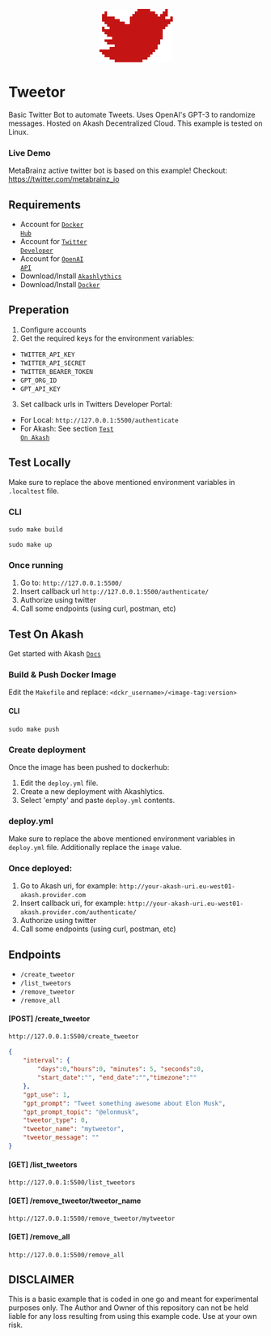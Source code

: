 <p align="center">
  <img src="./app/static/tweetor.png">
</p>

# Tweetor
Basic Twitter Bot to automate Tweets. Uses OpenAI's GPT-3 to randomize messages. Hosted on Akash Decentralized Cloud.
This example is tested on Linux.

### Live Demo
MetaBrainz active twitter bot is based on this example! Checkout: https://twitter.com/metabrainz_io

## Requirements
 -  Account for <code><a href="https://hub.docker.com/">Docker Hub</a></code>
 -  Account for <code><a href="https://developer.twitter.com">Twitter Developer</a></code>
 -  Account for <code><a href="https://openai.com/api/">OpenAI API</a></code>
 -  Download/Install <code><a href="https://www.akashlytics.com/deploy">Akashlythics</a></code>
 -  Download/Install <code><a href="https://docs.docker.com/get-docker/">Docker</a></code>

## Preperation
1. Configure accounts
2. Get the required keys for the environment variables:
- `TWITTER_API_KEY`
- `TWITTER_API_SECRET`
- `TWITTER_BEARER_TOKEN`
- `GPT_ORG_ID`
- `GPT_API_KEY`
3. Set callback urls in Twitters Developer Portal:
-  For Local: `http://127.0.0.1:5500/authenticate`
-  For Akash: See section <code><a href="https://github.com/unameit10000000/testsite/edit/main/README.md#test-on-akash">Test On Akash</a></code>
## Test Locally
Make sure to replace the above mentioned environment variables in `.localtest` file.
### CLI
```
sudo make build
```
```
sudo make up
```
### Once running
1. Go to: `http://127.0.0.1:5500/`
2. Insert callback url `http://127.0.0.1:5500/authenticate/`
3. Authorize using twitter
4. Call some endpoints (using curl, postman, etc)
## Test On Akash
Get started with Akash <code><a href="https://docs.akash.network/">Docs</a></code> 
### Build & Push Docker Image
Edit the `Makefile` and replace: `<dckr_username>/<image-tag:version>`
#### CLI
```
sudo make push
```
### Create deployment
Once the image has been pushed to dockerhub:
1. Edit the `deploy.yml` file.
2. Create a new deployment with Akashlytics. 
3. Select 'empty' and paste `deploy.yml` contents.
### deploy.yml
Make sure to replace the above mentioned environment variables in `deploy.yml` file.
Additionally replace the `image` value.
### Once deployed:
1. Go to Akash uri, for example: `http://your-akash-uri.eu-west01-akash.provider.com`
2. Insert callback uri, for example: `http://your-akash-uri.eu-west01-akash.provider.com/authenticate/`
3. Authorize using twitter
4. Call some endpoints (using curl, postman, etc)

## Endpoints
- `/create_tweetor`
- `/list_tweetors`
- `/remove_tweetor`
- `/remove_all`
#### [POST] /create_tweetor
```
http://127.0.0.1:5500/create_tweetor
```
```json
{
    "interval": {
        "days":0,"hours":0, "minutes": 5, "seconds":0,
        "start_date":"", "end_date":"","timezone":""
    },
    "gpt_use": 1,
    "gpt_prompt": "Tweet something awesome about Elon Musk",
    "gpt_prompt_topic": "@elonmusk",
    "tweetor_type": 0,    
    "tweetor_name": "mytweetor",
    "tweetor_message": ""
}
```
#### [GET] /list_tweetors
```
http://127.0.0.1:5500/list_tweetors
```
#### [GET] /remove_tweetor/tweetor_name
```
http://127.0.0.1:5500/remove_tweetor/mytweetor
```
#### [GET] /remove_all
```
http://127.0.0.1:5500/remove_all
```
## DISCLAIMER
This is a basic example that is coded in one go and meant for experimental purposes only. The Author and Owner of this repository can not be held liable for any loss resulting from using this example code. Use at your own risk.
